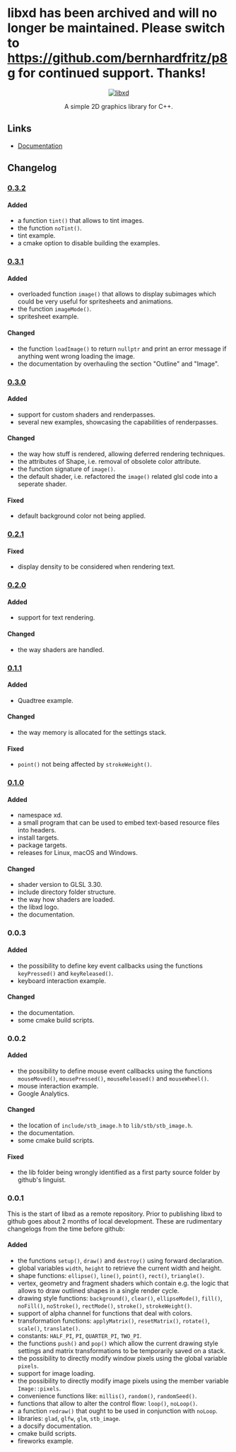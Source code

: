 # libxd has been archived and will no longer be maintained. Please switch to https://github.com/bernhardfritz/p8g for continued support. Thanks!

<p align="center">
  <a href="https://bernhardfritz.github.io/libxd/">
    <img alt="libxd" src="./docs/_media/logo.svg">
  </a>
</p>

<p align="center">
  A simple 2D graphics library for C++.
</p>

<!-- zip -r9 libxd.zip libxd/ -x "*.git*" */lib/**\* -->
<!-- cpack -G ZIP -->

## Links

- [Documentation](https://bernhardfritz.github.io/libxd/)

## Changelog

### [0.3.2](https://github.com/bernhardfritz/libxd/releases/tag/0.3.2)

#### Added

- a function `tint()` that allows to tint images.
- the function `noTint()`.
- tint example.
- a cmake option to disable building the examples.

### [0.3.1](https://github.com/bernhardfritz/libxd/releases/tag/0.3.1)

#### Added

- overloaded function `image()` that allows to display subimages which could be very useful for spritesheets and animations.
- the function `imageMode()`.
- spritesheet example.

#### Changed

- the function `loadImage()` to return `nullptr` and print an error message if anything went wrong loading the image.
- the documentation by overhauling the section "Outline" and "Image".

### [0.3.0](https://github.com/bernhardfritz/libxd/releases/tag/0.3.0)

#### Added

- support for custom shaders and renderpasses.
- several new examples, showcasing the capabilities of renderpasses.

#### Changed

- the way how stuff is rendered, allowing deferred rendering techniques.
- the attributes of Shape, i.e. removal of obsolete color attribute.
- the function signature of `image()`.
- the default shader, i.e. refactored the `image()` related glsl code into a seperate shader.

#### Fixed

- default background color not being applied.

### [0.2.1](https://github.com/bernhardfritz/libxd/releases/tag/0.2.1)

#### Fixed

- display density to be considered when rendering text.

### [0.2.0](https://github.com/bernhardfritz/libxd/releases/tag/0.2.0)

#### Added

- support for text rendering.

#### Changed

- the way shaders are handled.

### [0.1.1](https://github.com/bernhardfritz/libxd/releases/tag/0.1.1)

#### Added

- Quadtree example.

#### Changed

- the way memory is allocated for the settings stack.

#### Fixed

- `point()` not being affected by `strokeWeight()`.

### [0.1.0](https://github.com/bernhardfritz/libxd/releases/tag/0.1.0)

#### Added

- namespace xd.
- a small program that can be used to embed text-based resource files into headers.
- install targets.
- package targets.
- releases for Linux, macOS and Windows.

#### Changed

- shader version to GLSL 3.30.
- include directory folder structure.
- the way how shaders are loaded.
- the libxd logo.
- the documentation.

### 0.0.3

#### Added

- the possibility to define key event callbacks using the functions `keyPressed()` and `keyReleased()`.
- keyboard interaction example.

#### Changed

- the documentation.
- some cmake build scripts.

### 0.0.2

#### Added

- the possibility to define mouse event callbacks using the functions `mouseMoved()`, `mousePressed()`, `mouseReleased()` and `mouseWheel()`.
- mouse interaction example.
- Google Analytics.

#### Changed

- the location of `include/stb_image.h` to `lib/stb/stb_image.h`.
- the documentation.
- some cmake build scripts.

#### Fixed

- the lib folder being wrongly identified as a first party source folder by github's linguist.

### 0.0.1

This is the start of libxd as a remote repository. Prior to publishing libxd to github goes about 2 months of local development. These are rudimentary changelogs from the time before github:

#### Added

- the functions `setup()`, `draw()` and `destroy()` using forward declaration.
- global variables `width`, `height` to retrieve the current width and height.
- shape functions: `ellipse()`, `line()`, `point()`, `rect()`, `triangle()`.
- vertex, geometry and fragment shaders which contain e.g. the logic that allows to draw outlined shapes in a single render cycle.
- drawing style functions: `background()`, `clear()`, `ellipseMode()`, `fill()`, `noFill()`, `noStroke()`, `rectMode()`, `stroke()`, `strokeWeight()`.
- support of alpha channel for functions that deal with colors.
- transformation functions: `applyMatrix()`, `resetMatrix()`, `rotate()`, `scale()`, `translate()`.
- constants: `HALF_PI`, `PI`, `QUARTER_PI`, `TWO_PI`.
- the functions `push()` and `pop()` which allow the current drawing style settings and matrix transformations to be temporarily saved on a stack.
- the possibility to directly modify window pixels using the global variable `pixels`.
- support for image loading.
- the possibility to directly modify image pixels using the member variable `Image::pixels`.
- convenience functions like: `millis()`, `random()`, `randomSeed()`.
- functions that allow to alter the control flow: `loop()`, `noLoop()`.
- a function `redraw()` that ought to be used in conjunction with `noLoop`.
- libraries: `glad`, `glfw`, `glm`, `stb_image`.
- a docsify documentation.
- cmake build scripts.
- fireworks example.
